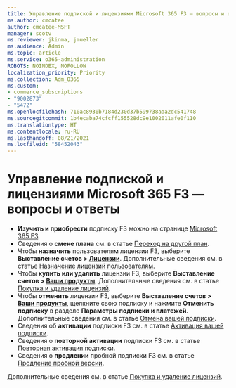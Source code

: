 ```yaml
---
title: Управление подпиской и лицензиями Microsoft 365 F3 — вопросы и ответы
ms.author: cmcatee
author: cmcatee-MSFT
manager: scotv
ms.reviewer: jkinma, jmueller
ms.audience: Admin
ms.topic: article
ms.service: o365-administration
ROBOTS: NOINDEX, NOFOLLOW
localization_priority: Priority
ms.collection: Adm_O365
ms.custom:
- commerce_subscriptions
- "9002873"
- "5472"
ms.openlocfilehash: 710ac8930b7184d230d37b599738aaa2dc541748
ms.sourcegitcommit: 1b4ecaba74cfcff155528dc9e1002011afe0f110
ms.translationtype: HT
ms.contentlocale: ru-RU
ms.lasthandoff: 08/21/2021
ms.locfileid: "58452043"
---
```

# <a name="microsoft-365-f3-subscription-and-license-management-faq"></a>Управление подпиской и лицензиями Microsoft 365 F3 — вопросы и ответы

- **Изучить и приобрести** подписку F3 можно на странице [Microsoft 365 F3](https://www.microsoft.com/microsoft-365/microsoft-365-enterprise-f3?activetab=pivot%3aoverviewtab).
- Сведения о **смене плана** см. в статье [Переход на другой план](https://docs.microsoft.com/microsoft-365/commerce/subscriptions/upgrade-to-different-plan).
- Чтобы **назначить** пользователям лицензии F3, выберите **Выставление счетов > [Лицензии](https://go.microsoft.com/fwlink/p/?linkid=842264)**. Дополнительные сведения см. в статье [Назначение лицензий пользователям](https://docs.microsoft.com/microsoft-365/admin/manage/assign-licenses-to-users).
- Чтобы **купить или удалить** лицензии F3, выберите **Выставление счетов > [Ваши продукты](https://go.microsoft.com/fwlink/p/?linkid=842054)**. Дополнительные сведения см. в статье [Покупка и удаление лицензий](https://docs.microsoft.com/microsoft-365/commerce/licenses/buy-licenses#buy-or-remove-licenses-for-your-business-subscription).
- Чтобы **отменить** лицензии F3, выберите **Выставление счетов > [Ваши продукты](https://go.microsoft.com/fwlink/p/?linkid=842054)**, щелкните свою подписку и нажмите **Отменить подписку** в разделе **Параметры подписки и платежей**. Дополнительные сведения см. в статье [Отмена вашей подписки](https://docs.microsoft.com/microsoft-365/commerce/subscriptions/cancel-your-subscription).
- Сведения об **активации** подписки F3 см. в статье [Активация вашей подписки](https://docs.microsoft.com/alchemyinsights/activate-your-office-365-subscription).
- Сведения о **повторной активации** подписки F3 см. в статье [Повторная активация подписки](https://docs.microsoft.com/alchemyinsights/reactivate-your-subscription).
- Сведения о **продлении** пробной подписки F3 см. в статье [Продление пробной версии](https://docs.microsoft.com/microsoft-365/commerce/extend-your-trial).

Дополнительные сведения см. в статье [Покупка и удаление лицензий](https://docs.microsoft.com/microsoft-365/commerce/licenses/buy-licenses).